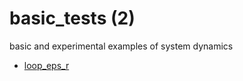 # basic_tests (2)
basic and experimental examples of system dynamics

+ [loop_eps_r](loop_1_eps_r.py)

